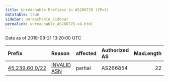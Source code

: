 ```yaml
---
title: Unreachable Prefixes in AS266725 (IPv4)
datatable: true
sidebar: unreachable_sidebar
permalink: unreachable_AS266725-v4.html
---
```


Data as of 2019-09-21 13:20:00 UTC


<div class="datatable-begin"></div>

| Prefix                                                 | Reason                                                                                                 | affected   | Authorized AS   |   MaxLength | Anchor                                         |   unreachable /24s |
|:-------------------------------------------------------|:-------------------------------------------------------------------------------------------------------|:-----------|:----------------|------------:|:-----------------------------------------------|-------------------:|
| [45.239.60.0/22](https://stat.ripe.net/45.239.60.0/22) | [INVALID ASN](https://rpki-validator.ripe.net/announcement-preview?asn=AS266725&prefix=45.239.60.0/22) | partial    | AS266854        |          22 | [LACNIC](unreachable_LACNIC_RPKI_Root-v4.html) |                  4 |

<div class="datatable-end"></div>